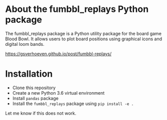 # About the fumbbl_replays Python package

The fumbbl_replays package is a Python utility package for the board game Blood Bowl. It allows users to plot board positions using graphical icons and digital loom bands.

https://gsverhoeven.github.io/post/fumbbl-replays/

# Installation

* Clone this repository
* Create a new Python 3.6 virtual environment
* Install `pandas` package
* Install the `fumbbl_replays` package using `pip install -e .`

Let me know if this does not work.